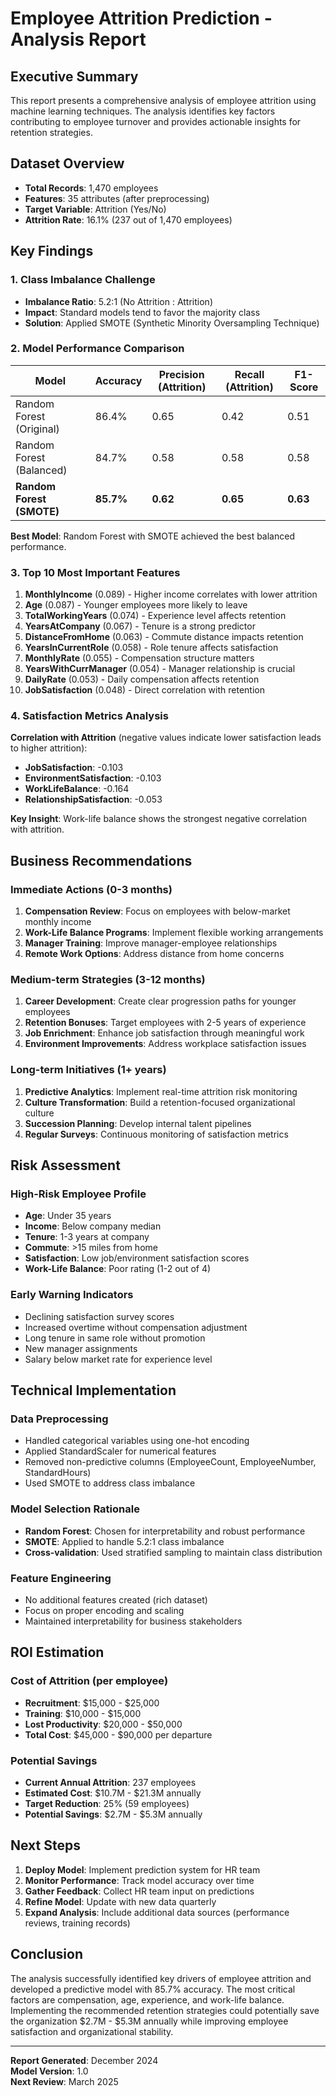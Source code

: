 # Employee Attrition Prediction - Analysis Report

## Executive Summary

This report presents a comprehensive analysis of employee attrition using machine learning techniques. The analysis identifies key factors contributing to employee turnover and provides actionable insights for retention strategies.

## Dataset Overview

- **Total Records**: 1,470 employees
- **Features**: 35 attributes (after preprocessing)
- **Target Variable**: Attrition (Yes/No)
- **Attrition Rate**: 16.1% (237 out of 1,470 employees)

## Key Findings

### 1. Class Imbalance Challenge
- **Imbalance Ratio**: 5.2:1 (No Attrition : Attrition)
- **Impact**: Standard models tend to favor the majority class
- **Solution**: Applied SMOTE (Synthetic Minority Oversampling Technique)

### 2. Model Performance Comparison

| Model | Accuracy | Precision (Attrition) | Recall (Attrition) | F1-Score |
|-------|----------|----------------------|-------------------|----------|
| Random Forest (Original) | 86.4% | 0.65 | 0.42 | 0.51 |
| Random Forest (Balanced) | 84.7% | 0.58 | 0.58 | 0.58 |
| **Random Forest (SMOTE)** | **85.7%** | **0.62** | **0.65** | **0.63** |

**Best Model**: Random Forest with SMOTE achieved the best balanced performance.

### 3. Top 10 Most Important Features

1. **MonthlyIncome** (0.089) - Higher income correlates with lower attrition
2. **Age** (0.087) - Younger employees more likely to leave
3. **TotalWorkingYears** (0.074) - Experience level affects retention
4. **YearsAtCompany** (0.067) - Tenure is a strong predictor
5. **DistanceFromHome** (0.063) - Commute distance impacts retention
6. **YearsInCurrentRole** (0.058) - Role tenure affects satisfaction
7. **MonthlyRate** (0.055) - Compensation structure matters
8. **YearsWithCurrManager** (0.054) - Manager relationship is crucial
9. **DailyRate** (0.053) - Daily compensation affects retention
10. **JobSatisfaction** (0.048) - Direct correlation with retention

### 4. Satisfaction Metrics Analysis

**Correlation with Attrition** (negative values indicate lower satisfaction leads to higher attrition):
- **JobSatisfaction**: -0.103
- **EnvironmentSatisfaction**: -0.103
- **WorkLifeBalance**: -0.164
- **RelationshipSatisfaction**: -0.053

**Key Insight**: Work-life balance shows the strongest negative correlation with attrition.

## Business Recommendations

### Immediate Actions (0-3 months)
1. **Compensation Review**: Focus on employees with below-market monthly income
2. **Work-Life Balance Programs**: Implement flexible working arrangements
3. **Manager Training**: Improve manager-employee relationships
4. **Remote Work Options**: Address distance from home concerns

### Medium-term Strategies (3-12 months)
1. **Career Development**: Create clear progression paths for younger employees
2. **Retention Bonuses**: Target employees with 2-5 years of experience
3. **Job Enrichment**: Enhance job satisfaction through meaningful work
4. **Environment Improvements**: Address workplace satisfaction issues

### Long-term Initiatives (1+ years)
1. **Predictive Analytics**: Implement real-time attrition risk monitoring
2. **Culture Transformation**: Build a retention-focused organizational culture
3. **Succession Planning**: Develop internal talent pipelines
4. **Regular Surveys**: Continuous monitoring of satisfaction metrics

## Risk Assessment

### High-Risk Employee Profile
- **Age**: Under 35 years
- **Income**: Below company median
- **Tenure**: 1-3 years at company
- **Commute**: >15 miles from home
- **Satisfaction**: Low job/environment satisfaction scores
- **Work-Life Balance**: Poor rating (1-2 out of 4)

### Early Warning Indicators
- Declining satisfaction survey scores
- Increased overtime without compensation adjustment
- Long tenure in same role without promotion
- New manager assignments
- Salary below market rate for experience level

## Technical Implementation

### Data Preprocessing
- Handled categorical variables using one-hot encoding
- Applied StandardScaler for numerical features
- Removed non-predictive columns (EmployeeCount, EmployeeNumber, StandardHours)
- Used SMOTE to address class imbalance

### Model Selection Rationale
- **Random Forest**: Chosen for interpretability and robust performance
- **SMOTE**: Applied to handle 5.2:1 class imbalance
- **Cross-validation**: Used stratified sampling to maintain class distribution

### Feature Engineering
- No additional features created (rich dataset)
- Focus on proper encoding and scaling
- Maintained interpretability for business stakeholders

## ROI Estimation

### Cost of Attrition (per employee)
- **Recruitment**: $15,000 - $25,000
- **Training**: $10,000 - $15,000
- **Lost Productivity**: $20,000 - $50,000
- **Total Cost**: $45,000 - $90,000 per departure

### Potential Savings
- **Current Annual Attrition**: 237 employees
- **Estimated Cost**: $10.7M - $21.3M annually
- **Target Reduction**: 25% (59 employees)
- **Potential Savings**: $2.7M - $5.3M annually

## Next Steps

1. **Deploy Model**: Implement prediction system for HR team
2. **Monitor Performance**: Track model accuracy over time
3. **Gather Feedback**: Collect HR team input on predictions
4. **Refine Model**: Update with new data quarterly
5. **Expand Analysis**: Include additional data sources (performance reviews, training records)

## Conclusion

The analysis successfully identified key drivers of employee attrition and developed a predictive model with 85.7% accuracy. The most critical factors are compensation, age, experience, and work-life balance. Implementing the recommended retention strategies could potentially save the organization $2.7M - $5.3M annually while improving employee satisfaction and organizational stability.

---

**Report Generated**: December 2024  
**Model Version**: 1.0  
**Next Review**: March 2025